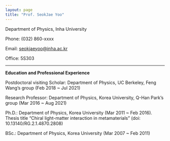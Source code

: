 ```yaml
---
layout: page
title: "Prof. SeokJae Yoo"
---
```


Department of Physics, Inha University

Phone: (032) 860-xxxx

Email: seokjaeyoo@inha.ac.kr

Office: 5S303

---
__Education and Professional Experience__

Postdoctoral visiting Scholar: Department of Physics, UC Berkeley, Feng Wang’s group (Feb 2018 ~ Jul 2021)

Research Professor: Department of Physics, Korea University, Q-Han Park’s group (Mar 2016 ~ Aug 2021)

Ph.D.: Department of Physics, Korea University (Mar 2011 ~ Feb 2016). Thesis title “Chiral light-matter interaction in metamaterials” (doi: 10.13140/RG.2.1.4870.2808)

BSc.: Department of Physics, Korea University (Mar 2007 ~ Feb 2011)
